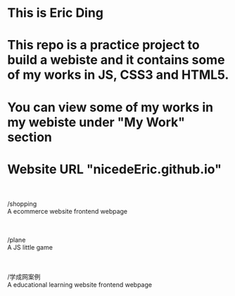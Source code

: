# This is Eric Ding
# This repo is a practice project to build a webiste and it contains some of my works in JS, CSS3 and HTML5.
# You can view some of my works in my webiste under "My Work" section
# Website URL "nicedeEric.github.io"

<br/><br/>
/shopping
<br>
A ecommerce website frontend webpage

<br/><br/>
/plane
<br>
A JS little game

<br/><br/>
/学成网案例
<br>
A educational learning website frontend webpage
